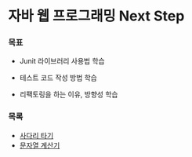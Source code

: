 # 자바 웹 프로그래밍 Next Step 

### 목표

- Junit 라이브러리 사용법 학습

- 테스트 코드 작성 방법 학습

- 리팩토링을 하는 이유, 방향성 학습

  

### 목록

- [사다리 타기](https://github.com/youngho-j/NextStep/blob/master/ladder/README.md)
- [문자열 계산기](https://github.com/youngho-j/NextStep/blob/master/yh_2nd_onion/README.md)

